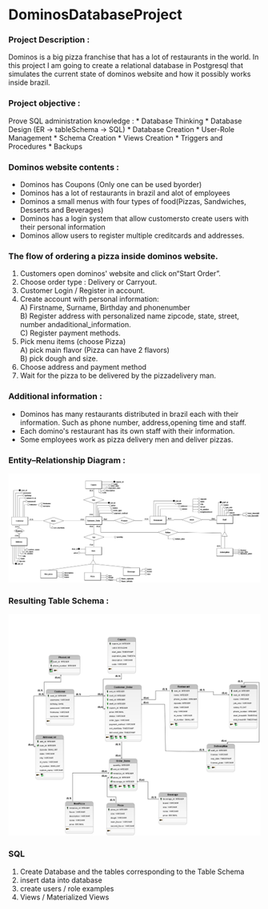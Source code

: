 # DominosDatabaseProject

### Project Description :
Dominos is a big pizza franchise that has a lot of restaurants in the world. In this project I am going to create a relational database in Postgresql that simulates the current state of dominos website and how it possibly works inside brazil.

### Project objective : 
Prove SQL administration knowledge :
    * Database Thinking
    * Database Design (ER -> tableSchema -> SQL)
    * Database Creation
    * User-Role Management
    * Schema Creation
    * Views Creation
    * Triggers and Procedures
    * Backups

### Dominos website contents :
* Dominos has Coupons (Only one can be used byorder)
* Dominos has a lot of restaurants in brazil and alot of employees
* Dominos a small menus with four types of food(Pizzas, Sandwiches, Desserts and Beverages)
* Dominos has a login system that allow customersto create users with their personal information
* Dominos allow users to register multiple creditcards and addresses.

### The flow of ordering a pizza inside dominos website.
1) Customers open dominos' website and click on“Start Order”.
2) Choose order type : Delivery or Carryout.
3) Customer Login / Register in account.
4) Create account with personal information: <br>
    A) Firstname, Surname, Birthday and phonenumber <br>
    B) Register address with personalized name zipcode, state, street, number andaditional_information. <br>
    C) Register payment methods.
5) Pick menu items (choose Pizza) <br>
    A) pick main flavor (Pizza can have 2 flavors) <br>
    B) pick dough and size. <br>
6) Choose address and payment method
7) Wait for the pizza to be delivered by the pizzadelivery man.

### Additional information :
* Dominos has many restaurants distributed in brazil each with their information. Such as phone number, address,opening time and staff.
* Each domino's restaurant has its own staff with their information.
* Some employees work as pizza delivery men and deliver pizzas.

### Entity–Relationship Diagram :

![Entity–Relationship](Docs/DominosER.png "Entity–Relationship")

### Resulting Table Schema :

![TableSchema](Docs/TableSchema.png "TableSchema")

### SQL

1) Create Database and the tables corresponding to the Table Schema
2) insert data into database
3) create users / role examples 
4) Views / Materialized Views
